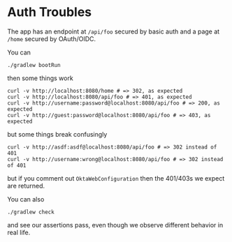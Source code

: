 Auth Troubles
=============

The app has an endpoint at `/api/foo` secured by basic auth and a page at `/home` secured by OAuth/OIDC.

You can

    ./gradlew bootRun

then some things work

    curl -v http://localhost:8080/home # => 302, as expected
    curl -v http://localhost:8080/api/foo # => 401, as expected
    curl -v http://username:password@localhost:8080/api/foo # => 200, as expected
    curl -v http://guest:password@localhost:8080/api/foo # => 403, as expected

but some things break confusingly

    curl -v http://asdf:asdf@localhost:8080/api/foo # => 302 instead of 401
    curl -v http://username:wrong@localhost:8080/api/foo # => 302 instead of 401

but if you comment out `OktaWebConfiguration` then the 401/403s we expect are returned.

You can also

    ./gradlew check

and see our assertions pass, even though we observe different behavior in real life.